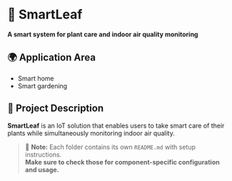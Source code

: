 # 🌿 SmartLeaf

**A smart system for plant care and indoor air quality monitoring**

## 🌍 Application Area

- Smart home
- Smart gardening

## 📝 Project Description

**SmartLeaf** is an IoT solution that enables users to take smart care of their plants while simultaneously monitoring indoor air quality.

> 📌 **Note:**
> Each folder contains its own `README.md` with setup instructions.  
> **Make sure to check those for component-specific configuration and usage.**
